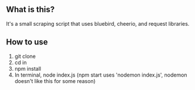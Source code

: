 ## What is this?
It's a small scraping script that uses bluebird, cheerio, and request libraries.

## How to use
1. git clone
2. cd in
3. npm install
4. In terminal, node index.js (npm start uses 'nodemon index.js', nodemon doesn't like this for some reason)
